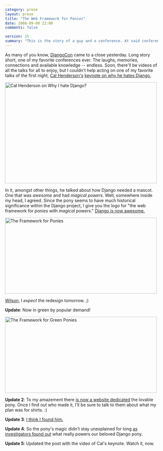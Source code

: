 ```yaml
---
category: prose
layout: prose
title: "The Web Framework for Ponies"
date: 2008-09-08 22:00
comments: false

version: 25
summary: "This is the story of a guy and a conference. At said conference, he saw a keynote by some guy at Flickr. The keynote was about how Django sucked. But one thing caught said guy's eye, the fact that Django needed a mascot. Read on to experience the ensuing pony-fest."
---
```


As many of you know, [DjangoCon][1] came to a close yesterday. Long story short, one of my favorite conferences ever. The laughs, memories, connections and available knowledge -- endless. Soon, there'll be videos of all the talks for all to enjoy, but I couldn't help acting on one of my favorite talks of the first night, [Cal Henderson's][2] [keynote on why he hates Django.][8]

[<img src="http://farm4.static.flickr.com/3247/2835538558_bf29a17402.jpg" width="500" height="332" alt="Cal Henderson on Why I hate Django?" />][9]

In it, amongst other things, he talked about how Django needed a mascot. One that was *awesome* and had *magical powers*. Well, somewhere inside my head, I agreed. Since the pony seems to have much historical significance within the Django project, I give you the logo for "the web framework for *ponies* with *magical powers*." [Django is now awesome.][3]

[<img src="http://farm3.static.flickr.com/2052/2842638666_b24158c6f6.jpg" width="500" height="250" alt="The Framework for Ponies" />][10]

[Wilson][4], I *expect* the redesign tomorrow. ;)

**Update**: Now in green by popular demand!

[<img src="http://farm4.static.flickr.com/3200/2844663076_225ba15523.jpg" width="500" height="250" alt="The Framework for Green Ponies" />][11]

**Update 2**: To my amazement there [is now a website dedicated][5] the lovable pony. Once I find out who made it, I'll be sure to talk to them about what my plan was for shirts. :)

**Update 3**: [I think I found him.][6]

**Update 4**: So the pony's magic didn't stay unexplained for long [as investigators found out][7] what really powers our beloved Django pony.

**Update 5**: Updated the post with the video of Cal's keynote. Watch it, now.

[1]: http://djangocon.org/
[2]: http://iamcal.com/
[3]: http://code.google.com/p/django-awesome/source/browse/trunk/awesome.py
[4]: http://wilsonminer.com/
[5]: http://djangopony.com/
[6]: http://www.mintchaos.com/
[7]: http://hackety.org/2008/09/15/documentsRevealDjangoPonyTailOfLies.html
[8]: http://www.youtube.com/watch?v=i6Fr65PFqfk
[9]: http://www.flickr.com/photos/yashh/2835538558/
[10]: http://www.flickr.com/photos/avalonstar/2842638666/
[11]: http://www.flickr.com/photos/avalonstar/2844663076/
